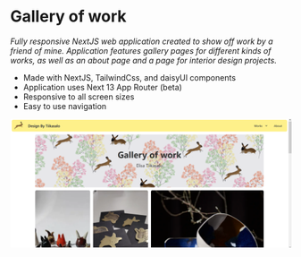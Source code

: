 # Gallery of work

*Fully responsive NextJS web application created to show off work by a friend of mine. Application features gallery pages for different kinds of works, as well as an about page and a page for interior design projects.*

- Made with NextJS, TailwindCss, and daisyUI components
- Application uses Next 13 App Router (beta)
- Responsive to all screen sizes
- Easy to use navigation

<img alt="frontPageImage" src="/public/images/other/frontPageSs.png">
